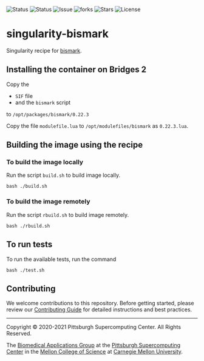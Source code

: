 ![Status](https://github.com/pscedu/singularity-bismark/actions/workflows/main.yml/badge.svg)
![Status](https://github.com/pscedu/singularity-bismark/actions/workflows/pretty.yml/badge.svg)
![Issue](https://img.shields.io/github/issues/pscedu/singularity-bismark)
![forks](https://img.shields.io/github/forks/pscedu/singularity-bismark)
![Stars](https://img.shields.io/github/stars/pscedu/singularity-bismark)
![License](https://img.shields.io/github/license/pscedu/singularity-bismark)

# singularity-bismark
Singularity recipe for [bismark](https://github.com/FelixKrueger/Bismark).

## Installing the container on Bridges 2
Copy the

* `SIF` file
* and the `bismark` script

to `/opt/packages/bismark/0.22.3`

Copy the file `modulefile.lua` to `/opt/modulefiles/bismark` as `0.22.3.lua`.

## Building the image using the recipe
### To build the image locally
Run the script `build.sh` to build image locally.

```
bash ./build.sh
```

### To build the image remotely
Run the script `rbuild.sh` to build image remotely.

```
bash ./rbuild.sh
```

## To run tests
To run the available tests, run the command

```
bash ./test.sh
```
## Contributing
We welcome contributions to this repository. Before getting started, please review our [Contributing Guide](https://raw.githubusercontent.com/pscedu/singularity-report/refs/heads/main/CONTRIBUTING.md) for detailed instructions and best practices.

---
Copyright © 2020-2021 Pittsburgh Supercomputing Center. All Rights Reserved.

The [Biomedical Applications Group](https://www.psc.edu/biomedical-applications/) at the [Pittsburgh Supercomputing
Center](http://www.psc.edu) in the [Mellon College of Science](https://www.cmu.edu/mcs/) at [Carnegie Mellon University](http://www.cmu.edu).

